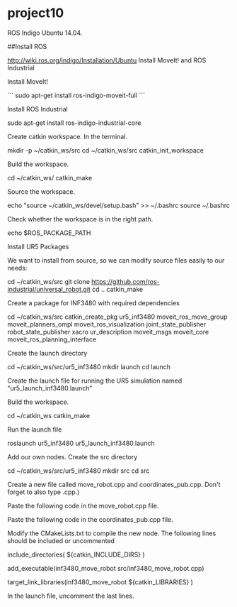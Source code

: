 # project10

ROS Indigo Ubuntu 14.04. 

##Install ROS

http://wiki.ros.org/indigo/Installation/Ubuntu
Install MoveIt! and ROS Industrial

Install MoveIt!

´´´
sudo apt-get install ros-indigo-moveit-full
´´´

Install ROS Industrial

sudo apt-get install ros-indigo-industrial-core

Create catkin workspace. In the terminal.

mkdir -p ~/catkin_ws/src
cd ~/catkin_ws/src
catkin_init_workspace

Build the workspace.

cd ~/catkin_ws/
catkin_make

Source the workspace.

echo "source ~/catkin_ws/devel/setup.bash" >> ~/.bashrc
source ~/.bashrc

Check whether the workspace is in the right path.

echo $ROS_PACKAGE_PATH

Install UR5 Packages

We want to install from source, so we can modify source files easily to our needs:

cd ~/catkin_ws/src
git clone https://github.com/ros-industrial/universal_robot.git
cd ..
catkin_make

Create a package for INF3480 with required dependencies

cd ~/catkin_ws/src
catkin_create_pkg ur5_inf3480 moveit_ros_move_group moveit_planners_ompl moveit_ros_visualization joint_state_publisher robot_state_publisher xacro ur_description moveit_msgs moveit_core moveit_ros_planning_interface

Create the launch directory

cd ~/catkin_ws/src/ur5_inf3480
mkdir launch
cd launch

Create the launch file for running the UR5 simulation named “ur5_launch_inf3480.launch”

<!-- ROS Demo INF3480 -->
<launch>
    <!-- Launch our own script -->
    <!-- <node name="inf3480_move_robot" pkg="ur5_inf3480" type="inf3480_move_robot" respawn="false" output="screen"></node> -->
</launch>

Build the workspace.

cd ~/catkin_ws
catkin_make

Run the launch file

roslaunch ur5_inf3480 ur5_launch_inf3480.launch

Add our own nodes. Create the src directory

cd ~/catkin_ws/src/ur5_inf3480
mkdir src
cd src

Create a new file called move_robot.cpp and coordinates_pub.cpp. Don't forget to also type .cpp.)

Paste the following code in the move_robot.cpp file.

Paste the following code in the coordinates_pub.cpp file.

Modify the CMakeLists.txt to compile the new node. The following lines should be included or uncommented

include_directories(
  ${catkin_INCLUDE_DIRS}
)

add_executable(inf3480_move_robot src/inf3480_move_robot.cpp)

target_link_libraries(inf3480_move_robot
  ${catkin_LIBRARIES}
)

In the launch file, uncomment the last lines.

<node name="inf3480_move_robot" pkg="ur5_inf3480" type="inf3480_move_robot" respawn="false" output="screen"></node>
